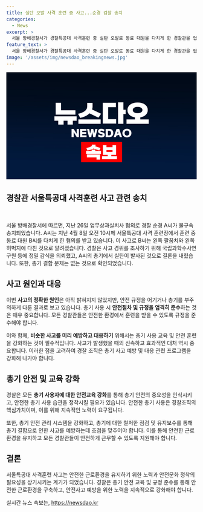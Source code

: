 ```yaml
---
title: 실탄 오발 사격 훈련 중 사고...순경 검찰 송치
categories:
  - News
excerpt: >
  서울 방배경찰서가 경찰특공대 사격훈련 중 실탄 오발로 동료 대원을 다치게 한 경찰관을 업무상과실치사 혐의로 검찰에 넘겼다. 사고로 다친 동료는 응급 수술을 받을 정도의 부상을 입었고, 경찰은 총기 결함 문제는 아닌 것으로 확인했다.
feature_text: >
  서울 방배경찰서가 경찰특공대 사격훈련 중 실탄 오발로 동료 대원을 다치게 한 경찰관을 업무상과실치사 혐의로 검찰에 넘겼다. 사고로 다친 동료는 응급 수술을 받을 정도의 부상을 입었고, 경찰은 총기 결함 문제는 아닌 것으로 확인했다.
image: '/assets/img/newsdao_breakingnews.jpg'
---
```


<p><img src="/assets/img/newsdao_breakingnews.jpg" alt="pcversion 속보" /></p>

<h2 data-ke-size="size26">경찰관 서울특공대 사격훈련 사고 관련 송치</h2>

<p data-ke-size="size16">&nbsp;</p>

<p data-ke-size="size16">서울 방배경찰서에 따르면, 지난 26일 업무상과실치사 혐의로 경찰 순경 A씨가 불구속 송치되었습니다. A씨는 지난 4월 8일 오전 10시께 서울특공대 사격 훈련장에서 훈련 중 동료 대원 B씨를 다치게 한 혐의를 받고 있습니다. 이 사고로 B씨는 왼쪽 팔꿈치와 왼쪽 허벅지에 다친 것으로 알려졌습니다. 경찰은 사고 경위를 조사하기 위해 국립과학수사연구원 등에 정밀 감식을 의뢰했고, A씨의 총기에서 실탄이 발사된 것으로 결론을 내렸습니다. 또한, 총기 결함 문제는 없는 것으로 확인되었습니다.</p>

<h2 data-ke-size="size26">사고 원인과 대응</h2>

<p data-ke-size="size16">이번 <b>사고의 정확한 원인</b>은 아직 밝혀지지 않았지만, 안전 규정을 어기거나 총기를 부주의하게 다룬 결과로 보고 있습니다. 총기 사용 시 <b>안전절차 및 규정을 엄격히 준수</b>하는 것은 매우 중요합니다. 모든 경찰관들은 안전한 환경에서 훈련을 받을 수 있도록 규정을 준수해야 합니다.</p>

<p data-ke-size="size16">이와 함께, <b>비슷한 사고를 미리 예방하고 대응하기</b> 위해서는 총기 사용 교육 및 안전 훈련을 강화하는 것이 필수적입니다. 사고가 발생했을 때의 신속하고 효과적인 대처 역시 중요합니다. 이러한 점을 고려하여 경찰 조직은 총기 사고 예방 및 대응 관련 프로그램을 강화해 나가야 합니다.</p>

<h2 data-ke-size="size26">총기 안전 및 교육 강화</h2>

<p data-ke-size="size16">경찰은 모든 <b>총기 사용자에 대한 안전교육 강화</b>를 통해 총기 안전의 중요성을 인식시키고, 안전한 총기 사용 습관을 정착시킬 필요가 있습니다. 안전한 총기 사용은 경찰조직의 핵심가치이며, 이를 위해 지속적인 노력이 요구됩니다.</p>

<p data-ke-size="size16">또한, 총기 안전 관리 시스템을 강화하고, 총기에 대한 철저한 점검 및 유지보수를 통해 총기 결함으로 인한 사고를 예방하는데 초점을 맞추어야 합니다. 이를 통해 안전한 근로환경을 유지하고 모든 경찰관들이 안전하게 근무할 수 있도록 지원해야 합니다.</p>

<h2 data-ke-size="size26">결론</h2>

<p data-ke-size="size16">서울특공대 사격훈련 사고는 안전한 근로환경을 유지하기 위한 노력과 안전문화 정착의 필요성을 상기시키는 계기가 되었습니다. 경찰은 총기 안전 교육 및 규정 준수를 통해 안전한 근로환경을 구축하고, 안전사고 예방을 위한 노력을 지속적으로 강화해야 합니다.</p>
실시간 뉴스 속보는, <a href="https://newsdao.kr" rel="dofollow">https://newsdao.kr</a>


